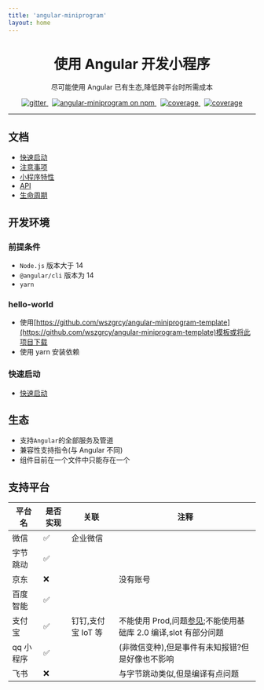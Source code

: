 ```yaml
---
title: 'angular-miniprogram'
layout: home
---
```


<h1 align="center">使用 Angular 开发小程序 </h1>

<p align="center">尽可能使用 Angular 已有生态,降低跨平台时所需成本</p>

<p align="center">
  <a href="https://gitter.im/angular-miniprogram/community?utm_source=badge&utm_medium=badge&utm_campaign=pr-badge">
    <img src="https://badges.gitter.im/angular-miniprogram/community.svg" alt="gitter" />
  </a>&nbsp;
    <a href="https://www.npmjs.com/package/angular-miniprogram">
    <img src="https://img.shields.io/npm/v/angular-miniprogram.svg?logo=npm&logoColor=fff&label=NPM+package&color=limegreen" alt="angular-miniprogram on npm" />
  </a>&nbsp;
    <a href="https://wszgrcy.github.io/angular-miniprogram/coverage/index.html">
    <img src="../assets/img/badge.svg" alt="coverage" />
  </a>&nbsp;
    <a href="javascript: void(0);">
    <img src="https://img.shields.io/badge/QQ%E7%BE%A4-287566685-brightgreen" alt="coverage" />
  </a>

</p>


<hr>

## 文档

- [快速启动](quick-start)
- [注意事项](attention)
- [小程序特性](miniprogram-feature)
- [API](../api-doc)
- [生命周期](life-time)
## 开发环境

### 前提条件

- `Node.js` 版本大于 14
- `@angular/cli` 版本为 14
- `yarn`

### hello-world

- 使用[https://github.com/wszgrcy/angular-miniprogram-template](https://github.com/wszgrcy/angular-miniprogram-template)模板或将此项目下载
- 使用 yarn 安装依赖

### 快速启动

- [快速启动](quick-start)

## 生态

- 支持`Angular`的全部服务及管道
- 兼容性支持指令(与 Angular 不同)
- 组件目前在一个文件中只能存在一个

## 支持平台

| 平台名    | 是否实现 | 关联               | 注释                                                                                                              |
| --------- | -------- | ------------------ | ----------------------------------------------------------------------------------------------------------------- |
| 微信      | ✅       | 企业微信           |                                                                                                                   |
| 字节跳动  | ✅       |                    |                                                                                                                   |
| 京东      | ❌       |                    | 没有账号                                                                                                          |
| 百度智能  | ✅       |                    |                                                                                                                   |
| 支付宝    | ✅       | 钉钉,支付宝 IoT 等 | 不能使用 Prod,问题[参见](https://forum.alipay.com/mini-app/post/65101060);不能使用基础库 2.0 编译,slot 有部分问题 |
| qq 小程序 | ✅       |                    | (非微信变种),但是事件有未知报错?但是好像也不影响                                                                  |
| 飞书      | ❌       |                    | 与字节跳动类似,但是编译有点问题                                                                                   |
